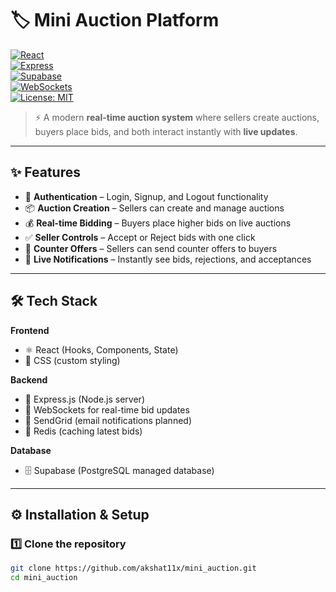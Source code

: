 # 🏷️ Mini Auction Platform  

[![React](https://img.shields.io/badge/Frontend-React-blue?logo=react)](https://react.dev/)  
[![Express](https://img.shields.io/badge/Backend-Express-green?logo=express)](https://expressjs.com/)  
[![Supabase](https://img.shields.io/badge/Database-Supabase-black?logo=supabase)](https://supabase.com/)  
[![WebSockets](https://img.shields.io/badge/RealTime-WebSockets-orange?logo=websocket)](#)  
[![License: MIT](https://img.shields.io/badge/License-MIT-yellow.svg)](LICENSE)  

> ⚡ A modern **real-time auction system** where sellers create auctions, buyers place bids, and both interact instantly with **live updates**.

---

## ✨ Features  

- 🔐 **Authentication** – Login, Signup, and Logout functionality  
- 📦 **Auction Creation** – Sellers can create and manage auctions  
- 💰 **Real-time Bidding** – Buyers place higher bids on live auctions  
- ✅ **Seller Controls** – Accept or Reject bids with one click  
- 🔄 **Counter Offers** – Sellers can send counter offers to buyers  
- 🔔 **Live Notifications** – Instantly see bids, rejections, and acceptances  

---

## 🛠️ Tech Stack  

**Frontend**  
- ⚛️ React (Hooks, Components, State)  
- 🎨 CSS (custom styling)  

**Backend**  
- 🚀 Express.js (Node.js server)  
- 🔗 WebSockets for real-time bid updates  
- 📧 SendGrid (email notifications planned)  
- 🛑 Redis (caching latest bids)  

**Database**  
- 🗄️ Supabase (PostgreSQL managed database)  

---

## ⚙️ Installation & Setup  

### 1️⃣ Clone the repository  
```bash
git clone https://github.com/akshat11x/mini_auction.git
cd mini_auction
